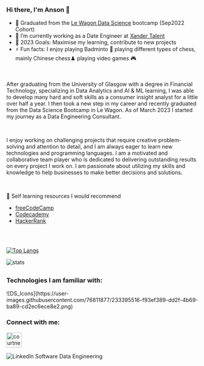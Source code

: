 ### Hi there, I'm Anson 👋

- 🌱  Graduated from the [Le Wagon Data Science](https://www.lewagon.com/data-science-course) bootcamp (Sep2022 Cohort)
- 🔭  I’m currently working as a Date Engineer at [Xander Talent](https://www.xandertalent.com/)
- 🥅  2023 Goals: Maximise my learning, contribute to new projects
- ⚡  Fun facts: I enjoy playing Badminto 🏸 playing different types of chess, mainly Chinese chess♟️ playing video games 🎮

<br/>

After graduating from the University of Glasgow with a degree in Financial Technology, specializing in Data Analytics and AI & ML learning, I was able to develop many hard and soft skills as a consumer insight analyst for a little over half a year. I then took a new step in my career and recently graduated from the Data Science Bootcamp in Le Wagon. As of March 2023 I started my journey as a Data Engineering Consultant. 

<br/>

I enjoy working on challenging projects that require creative problem-solving and attention to detail, and I am always eager to learn new technologies and programming languages. I am a motivated and collaborative team player who is dedicated to delivering outstanding results on every project I work on. I am passionate about utilizing my skills and knowledge to help businesses to make better decisions and solutions.

<br/>

💬 Self learning resources I would recommend 
- [freeCodeCamp](https://www.freecodecamp.org/learn/)
- [Codecademy](https://www.codecademy.com)
- [HackerRank](https://www.hackerrank.com/dashboard)


##
<br/>

[![Top Langs](https://github-readme-stats.vercel.app/api/top-langs/?username=Court534&layout=compact)](https://github.com/anuraghazra/github-readme-stats)


![stats](https://github-readme-stats.vercel.app/api?username=Court534&show_icons=true&&count_private=true&include_all_commits=true)

##
### Technologies I am familiar with:
<p align="left"> 
![DS_Icons](https://user-images.githubusercontent.com/76811877/233395516-f93ef389-dd2f-4b69-ba89-cd2ec6ece8e2.png)


### Connect with me:

<a href="https://uk.linkedin.com/in/hon-fai-chow-10000918b" target="blank"><img align="center" src="https://cdn.jsdelivr.net/gh/devicons/devicon/icons/linkedin/linkedin-original.svg" alt="courtney-stow-178b8696" height="40" width="40" /></a>

![LinkedIn Software   Data Engineering](https://user-images.githubusercontent.com/85391216/221840948-ce6c53c9-567f-4d8d-9feb-be55359de81e.png)
